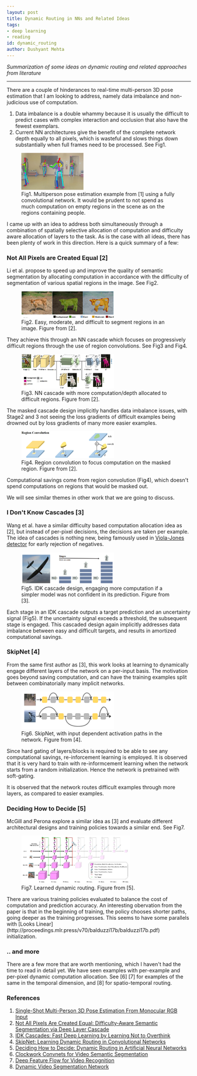 ```yaml
---
layout: post
title: Dynamic Routing in NNs and Related Ideas
tags:
- deep learning
- reading
id: dynamic_routing
author: Dushyant Mehta
---
```


*Summarization of some ideas on dynamic routing and related approaches from literature*

-----

There are a couple of hinderances to real-time multi-person 3D pose estimation that I am looking to address, namely data imbalance and non-judicious use of computation. 
1. Data imbalance is a double whammy because it is usually the difficult to predict cases with complex interaction and occlusion that also have the fewest exemplars. 
2. Current NN architectures give the benefit of the complete network depth equally to all pixels, which is wasteful and slows things down substantially when full frames need to be processed. See Fig1.

 <figure>
  <img src="/assets/dynaRoute/multi_person.jpg" alt="Multi-person pose example" width="40%" display="block" margin-left="auto" margin-right="auto">
  <figcaption>Fig1. Multiperson pose estimation example from [1] using a fully convolutional network. It would be prudent to not spend as much computation on empty regions in the scene as on the regions containing people. </figcaption>
</figure> 
I came up with an idea to address both simultaneously through a combination of spatially selective allocation of computation and difficulty aware allocation of layers to the task. As is the case with all ideas, there has been plenty of work in this direction. Here is a quick summary of a few:

### Not All Pixels are Created Equal [2]
Li et al. propose to speed up and improve the quality of semantic segmentation by allocating computation in accordance with the difficulty of segmentation of various spatial regions in the image. See Fig2.
 <figure>
  <img src="/assets/dynaRoute/napce.jpg" alt="Not all pixels are created equal" width="60%" display="block" margin-left="auto" margin-right="auto">
  <figcaption>Fig2. Easy, moderate, and difficult to segment regions in an image. Figure from [2]. </figcaption>
</figure>
They achieve this through an NN cascade which focuses on progressively difficult regions through the use of region convolutions. See Fig3 and Fig4.
<figure>
  <img src="/assets/dynaRoute/napce2.jpg" alt="NN cascade" width="60%" display="block" margin-left="auto" margin-right="auto">
  <figcaption>Fig3. NN cascade with more computation/depth allocated to difficult regions. Figure from [2]. </figcaption>
</figure>
The masked cascade design implicitly handles data imbalance issues, with Stage2 and 3 not seeing the loss gradients of difficult examples being drowned out by loss gradients of many more easier examples.
<figure>
  <img src="/assets/dynaRoute/napce3.jpg" alt="Region Convolution" width="60%" display="block" margin-left="auto" margin-right="auto">
  <figcaption>Fig4. Region convolution to focus computation on the masked region. Figure from [2]. </figcaption>
</figure>
Computational savings come from region convolution (Fig4), which doesn't spend computations on regions that would be masked out.

We will see similar themes in other work that we are going to discuss.

### I Don't Know Cascades [3]
Wang et al. have a similar difficulty based computation allocation idea as [2], but instead of per-pixel decisions, the decisions are taken per example.
The idea of cascades is nothing new, being famously used in [Viola-Jones detector](https://en.wikipedia.org/wiki/Viola%E2%80%93Jones_object_detection_framework) for early rejection of negatives. 
<figure>
  <img src="/assets/dynaRoute/idk.png" alt="IDK Cascade" width="60%" display="block" margin-left="auto" margin-right="auto">
  <figcaption>Fig5. IDK cascade design, engaging more computation if a simpler model was not confident in its prediction. Figure from [3]. </figcaption>
</figure>

Each stage in an IDK cascade outputs a target prediction and an uncertainty signal (Fig5). If the uncertainty signal exceeds a threshold, the subsequent stage is engaged. This cascaded design again implicitly addresses data imbalance between easy and difficult targets, and results in amortized computational savings.

### SkipNet [4]
From the same first author as [3], this work looks at learning to dynamically engage different layers of the network on a per-input basis. The motivation goes beyond saving computation, and can have the training examples split between combinatorially many implicit networks.
<figure>
  <img src="/assets/dynaRoute/skipnet.png" alt="SkipnNet" width="60%" display="block" margin-left="auto" margin-right="auto">
  <figcaption>Fig6. SkipNet, with input dependent activation paths in the network. Figure from [4]. </figcaption>
</figure>
Since hard gating of layers/blocks is required to be able to see any computational savings, re-inforcement learning is employed. It is observed that it is very hard to train with re-informcement learning when the network starts from a random initialization. Hence the network is pretrained with soft-gating.

It is observed that the network routes difficult examples through more layers, as compared to easier examples.

### Deciding How to Decide [5]
McGill and Perona explore a similar idea as [3] and evaluate different architectural designs and training policies towards a similar end. See Fig7.
<figure>
  <img src="/assets/dynaRoute/dynaroute.jpg" alt="Dynamic Routing" width="70%" display="block" margin-left="auto" margin-right="auto">
  <figcaption>Fig7. Learned dynamic routing. Figure from [5]. </figcaption>
</figure>
There are various training policies evaluated to balance the cost of computation and prediction accuracy. An interesting obervation from the paper is that in the beginning of training, the policy chooses shorter paths, going deeper as the training progresses. This seems to have some parallels with [Looks Linear](http://proceedings.mlr.press/v70/balduzzi17b/balduzzi17b.pdf) initialization.

### .. and more
There are a few more that are worth mentioning, which I haven't had the time to read in detail yet. We have seen examples with per-example and per-pixel dynamic computation allocation. See [6] [7] for examples of the same in the temporal dimension, and [8] for spatio-temporal routing.

### References
1. [Single-Shot Multi-Person 3D Pose Estimation From Monocular RGB Input](https://arxiv.org/abs/1712.03453)
2. [Not All Pixels Are Created Equal: Difficulty-Aware Semantic Segmentation via Deep Layer Cascade](https://liuziwei7.github.io/projects/LayerCascade.html)
3. [IDK Cascades: Fast Deep Learning by Learning Not to Overthink](https://arxiv.org/abs/1706.00885)
4. [SkipNet: Learning Dynamic Routing in Convolutional Networks](https://arxiv.org/abs/1711.09485)
5. [Deciding How to Decide: Dynamic Routing in Artificial Neural Networks](https://arxiv.org/abs/1703.06217)
6. [Clockwork Convnets for Video Semantic Segmentation](https://arxiv.org/abs/1608.03609)
7. [Deep Feature Flow for Video Recognition](https://arxiv.org/abs/1611.07715)
8. [Dynamic Video Segmentation Network](https://arxiv.org/abs/1804.00931)



